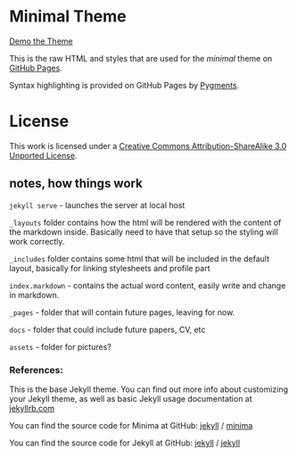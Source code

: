 # Minimal Theme

[Demo the Theme](https://orderedlist.com/minimal/)

This is the raw HTML and styles that are used for the *minimal* theme on [GitHub Pages](http://pages.github.com/).

Syntax highlighting is provided on GitHub Pages by [Pygments](http://pygments.org).

# License

This work is licensed under a [Creative Commons Attribution-ShareAlike 3.0 Unported License](http://creativecommons.org/licenses/by-sa/3.0/).


## notes, how things work

`jekyll serve` - launches the server at local host

`_layouts` folder contains how the html will be rendered with the content of the markdown inside. Basically need to have that setup so the styling will work correctly.

`_includes` folder contains some html that will be included in the default layout, basically for linking stylesheets and profile part

`index.markdown` - contains the actual word content, easily write and change in markdown.

`_pages` - folder that will contain future pages, leaving for now.

`docs` - folder that could include future papers, CV, etc

`assets` - folder for pictures?


### References:

This is the base Jekyll theme. You can find out more info about customizing your Jekyll theme, as well as basic Jekyll usage documentation at [jekyllrb.com](https://jekyllrb.com/)

You can find the source code for Minima at GitHub:
[jekyll][jekyll-organization] /
[minima](https://github.com/jekyll/minima)

You can find the source code for Jekyll at GitHub:
[jekyll][jekyll-organization] /
[jekyll](https://github.com/jekyll/jekyll)


[jekyll-organization]: https://github.com/jekyll